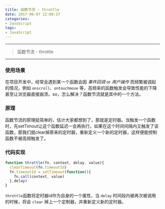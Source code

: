 ```yaml
---
title: 函数节流 - throttle
date: 2017-06-07 22:09:27
categories:
- JavaScript
tags:
- JavaScript
---
```

-----

> 函数节流 - throttle

-----

### 使用场景
在项目开发中，经常会遇到某一个函数会因 _事件回调_ or _用户操作_ 而频繁被调起的情况，例如 `onscroll`、`ontouchmove` 等，高频率的函数触发会导致性能的下降甚至让浏览器直接崩溃。so，怎么解决？函数节流就是其中的一个方法。

### 原理
函数节流的原理挺简单的，估计大家都想到了，那就是定时器。当触发一个函数时，先setTimout让这个函数延迟一会再执行，如果在这个时间间隔内又触发了该函数，那我们就clear掉原来的定时器，重新定义一个新的定时器，这样便能控制函数不被高频触发了。

### 代码实现
```javascript
function throttle(fn, context, delay, value){
  clearTimeout(fn.timeoutId)
  fn.timeoutId = setTimeout(function(){
    fn.call(context, value)
  },delay)
}
```
`throttle`函数将定时器id作为自身的一个属性，当 `delay` 时间段内被再次被调用的时候，将会 `clear` 掉上一个定制器，并重新定义新的定时器。
